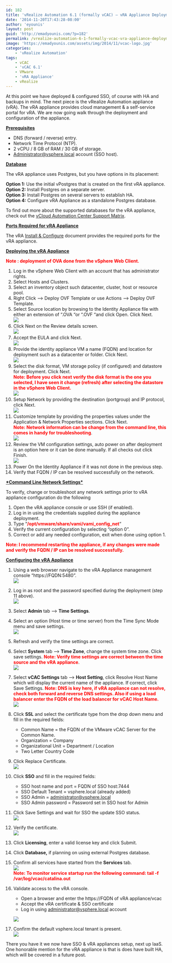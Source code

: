 ```yaml
---
id: 182
title: 'vRealize Automation 6.1 (formally vCAC) – vRA Appliance Deployment &#038; Configuration'
date: '2014-11-20T17:43:28-08:00'
author: 'eyounis'
layout: post
guid: 'http://emadyounis.com/?p=182'
permalink: /vrealize-automation-6-1-formally-vcac-vra-appliance-deployment-configuration/
image: 'https://emadyounis.com/assets/img/2014/11/vcac-logo.jpg'
categories:
    - 'vRealize Automation'
tags:
    - vCAC
    - 'vCAC 6.1'
    - VMware
    - 'vRA Appliance'
    - vRealize
---
```


At this point we have deployed &amp; configured SSO, of course with HA and backups in mind. The next piece is the vRealize Automation appliance (vRA). The vRA appliance provides cloud management &amp; a self-service portal for vRA. We are now going walk through the deployment and configuration of the appliance.

<span style="text-decoration: underline;">**Prerequisites**</span>

- DNS (forward / reverse) entry.
- Network Time Protocol (NTP).
- 2 vCPU / 8 GB of RAM / 30 GB of storage.
- Administrator@vsphere.local account (SSO host).

<span style="text-decoration: underline;">**Database**</span>

The vRA appliance uses Postgres, but you have options in its placement:

**Option 1:** Use the initial vPostgres that is created on the first vRA appliance.  
**Option 2:** Install Postgres on a separate server.  
**Option 3:** Install Postgres on several servers to establish HA.  
**Option 4:** Configure vRA Appliance as a standalone Postgres database.

To find out more about the supported databases for the vRA appliance, check out the [vCloud Automation Center Support Matrix](https://www.vmware.com/pdf/vcloud-automation-center-61-support-matrix.pdf).

<span style="text-decoration: underline;">**Ports Required for vRA Appliance**</span>

The vRA [Install &amp; Configure](http://pubs.vmware.com/vCAC-61/topic/com.vmware.ICbase/PDF/vcloud-automation-center-61-installation-and-configuration.pdf) document provides the required ports for the vRA appliance.

**<span style="text-decoration: underline;">Deploying the vRA Appliance</span>**

<span style="color: #ff0000;">**Note : deployment of OVA done from the vSphere Web Client.**</span>

1. Log in the vSphere Web Client with an account that has administrator rights.
2. Select Hosts and Clusters.
3. Select an inventory object such datacenter, cluster, host or resource pool.
4. Right Click –&gt; Deploy OVF Template or use Actions –&gt; Deploy OVF Template.
5. Select Source location by browsing to the Identity Appliance file with either an extension of “.OVA “or “.OVF “and click Open. Click Next.  
    [![](https://emadyounis.com/assets/img/2014/11/vRA-Appliance-1.jpg?resize=958%2C330)](https://emadyounis.com/assets/img/2014/11/vRA-Appliance-1.jpg)
6. Click Next on the Review details screen.  
    [![](https://emadyounis.com/assets/img/2014/11/vRA-Appliance-2.jpg?resize=960%2C409)](https://emadyounis.com/assets/img/2014/11/vRA-Appliance-2.jpg)
7. Accept the EULA and click Next.  
    [![](https://emadyounis.com/assets/img/2014/11/vRA-Appliance-3.jpg?resize=960%2C562)](https://emadyounis.com/assets/img/2014/11/vRA-Appliance-3.jpg)
8. Provide the identity appliance VM a name (FQDN) and location for deployment such as a datacenter or folder. Click Next.  
    [![](https://emadyounis.com/assets/img/2014/11/vRA-Appliance-4.jpg?resize=959%2C562)](https://emadyounis.com/assets/img/2014/11/vRA-Appliance-4.jpg)
9. Select the disk format, VM storage policy (if configured) and datastore for deployment. Click Next.  
    <span style="color: #ff0000;">**Note: Before you click next verify the disk format is the one you selected, I have seen it change (refresh) after selecting the datastore in the vSphere Web Client.**</span>  
    [![](https://emadyounis.com/assets/img/2014/10/vCAC-Deploy-5.jpg?resize=960%2C562)](https://emadyounis.com/assets/img/2014/10/vCAC-Deploy-5.jpg)
10. Setup Network by providing the destination (portgroup) and IP protocol, click Next.  
    [![](https://emadyounis.com/assets/img/2014/10/vCAC-Deploy-6.jpg?resize=961%2C562)](https://emadyounis.com/assets/img/2014/10/vCAC-Deploy-6.jpg)
11. Customize template by providing the properties values under the Application &amp; Network Properties sections. Click Next. **<span style="color: #ff0000;">  
    Note: Network information can be change from the command line, this comes in handy for troubleshooting</span>**.  
    [![](https://emadyounis.com/assets/img/2014/11/vRA-Appliance-7.jpg?resize=1024%2C671)](https://emadyounis.com/assets/img/2014/11/vRA-Appliance-7.jpg)
12. Review the VM configuration settings, auto power on after deployment is an option here or it can be done manually. If all checks out click Finish.  
    [![](https://emadyounis.com/assets/img/2014/11/vRA-Appliance-8.jpg?resize=1024%2C672)](https://emadyounis.com/assets/img/2014/11/vRA-Appliance-8.jpg)
13. Power On the Identity Appliance if it was not done in the previous step.
14. Verify that FQDN / IP can be resolved successfully on the network.

**<span style="text-decoration: underline;">\*Command Line Network Settings\*</span>**

To verify, change or troubleshoot any network settings prior to vRA appliance configuration do the following

1. Open the vRA appliance console or use SSH (if enabled).
2. Log in in using the credentials supplied during the appliance deployment.
3. Type “<span style="color: #ff0000;">**/opt/vmware/share/vami/vami\_config\_net**</span>“
4. Verify the current configuration by selecting “option 0”.
5. Correct or add any needed configuration, exit when done using option 1.

**<span style="color: #ff0000;">Note: I recommend restarting the appliance, if any changes were made and verify the FQDN / IP can be resolved successfully.</span>**

<span style="text-decoration: underline;">**Configuring the vRA Appliance**</span>

1. Using a web browser navigate to the vRA Appliance management console “https://FQDN:5480”.  
    [![](https://emadyounis.com/assets/img/2014/11/vRA-Appliance-9.jpg?resize=523%2C27)](https://emadyounis.com/assets/img/2014/11/vRA-Appliance-9.jpg)
2. Log in as root and the password specified during the deployment (step 11 above).  
    [![](https://emadyounis.com/assets/img/2014/11/vRA-Appliance-10.jpg?resize=830%2C228)](https://emadyounis.com/assets/img/2014/11/vRA-Appliance-10.jpg)
3. Select **Admin** tab –&gt; **Time Settings**.
4. Select an option (Host time or time server) from the Time Sync Mode menu and save settings.  
    [![](https://emadyounis.com/assets/img/2014/11/vRA-Appliance-11.jpg?resize=830%2C369)](https://emadyounis.com/assets/img/2014/11/vRA-Appliance-11.jpg)
5. Refresh and verify the time settings are correct.
6. Select **System** tab –&gt; **Time Zone**, change the system time zone. Click save settings. <span style="color: #ff0000;"> **Note: Verify time settings are correct between the time source and the vRA appliance**</span>.  
    [![](https://emadyounis.com/assets/img/2014/11/vRA-Appliance-12.jpg?resize=830%2C262)](https://emadyounis.com/assets/img/2014/11/vRA-Appliance-12.jpg)
7. Select **vCAC Settings** tab –&gt; **Host Setting**, click Resolve Host Name which will display the current name of the appliance. If correct, click Save Settings. <span style="color: #ff0000;"> **Note: DNS is key here, if vRA appliance can not resolve, check both forward and reverse DNS settings. Also if using a load balancer enter the FQDN of the load balancer for vCAC Host Name.**</span>  
    [![](https://emadyounis.com/assets/img/2014/11/vRA-Appliance-13.jpg?resize=829%2C287)](https://emadyounis.com/assets/img/2014/11/vRA-Appliance-13.jpg)
8. Click **SSL** and select the certificate type from the drop down menu and fill in the required fields: 
    - Common Name = the FQDN of the VMware vCAC Server for the Common Name.
    - Organization = Company
    - Organizational Unit = Department / Location
    - Two Letter Country Code
9. Click Replace Certificate.  
    [![](https://emadyounis.com/assets/img/2014/11/vRA-Appliance-14.jpg?resize=831%2C368)](https://emadyounis.com/assets/img/2014/11/vRA-Appliance-14.jpg)
10. Click **SSO** and fill in the required fields: 
    - SSO host name and port = FQDN of SSO host:7444
    - SSO Default Tenant = vsphere.local (already added)
    - SSO Admin = administrator@vsphere.local
    - SSO Admin password = Password set in SSO host for Admin
11. Click Save Settings and wait for SSO the update SSO status.  
    [![](https://emadyounis.com/assets/img/2014/11/vRA-Appliance-16.jpg?resize=828%2C338)](https://emadyounis.com/assets/img/2014/11/vRA-Appliance-16.jpg)
12. Verify the certificate.  
    [![](https://emadyounis.com/assets/img/2014/11/vRA-Appliance-15.jpg?resize=358%2C251)](https://emadyounis.com/assets/img/2014/11/vRA-Appliance-15.jpg)
13. Click **Licensing**, enter a valid license key and click Submit.
14. Click **Database,** if planning on using external Postgres database.
15. Confirm all services have started from the **Services** tab.  
    [![](https://emadyounis.com/assets/img/2014/11/vRA-Appliance-17.jpg?resize=830%2C755)](https://emadyounis.com/assets/img/2014/11/vRA-Appliance-17.jpg)  
    <span style="color: #ff0000;"> **Note: To monitor service startup run the following command: tail -f /var/log/vcac/catalina.out**</span>
16. Validate access to the vRA console. 
    - Open a browser and enter the https://FQDN of vRA appliance/vcac
    - Accept the vRA certificate &amp; SSO certificate
    - Log in using administrator@vsphere.local account
    
    [![](https://emadyounis.com/assets/img/2014/11/vRA-Appliance-18.jpg?resize=872%2C501)](https://emadyounis.com/assets/img/2014/11/vRA-Appliance-18.jpg)
17. Confirm the default vsphere.local tenant is present.  
    [![](https://emadyounis.com/assets/img/2014/11/vRA-Appliance-19.jpg?resize=1024%2C354)](https://emadyounis.com/assets/img/2014/11/vRA-Appliance-19.jpg)

There you have it we now have SSO &amp; vRA appliances setup, next up IaaS. One honorable mention for the vRA appliance is that is does have built HA, which will be covered in a future post.
